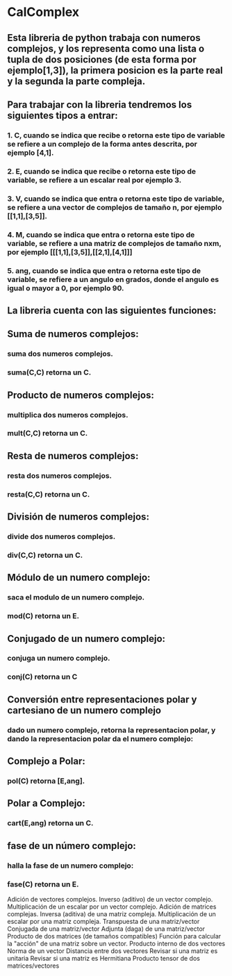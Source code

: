 # CalComplex
## Esta libreria de python trabaja con numeros complejos, y los representa como una lista o tupla de dos posiciones (de esta forma por ejemplo[1,3]), la primera posicion es la parte real y la segunda la parte compleja. 
## Para trabajar con la libreria tendremos los siguientes tipos a entrar:
### 1. C, cuando se indica que recibe o retorna este tipo de variable se refiere a un complejo de la forma antes descrita, por ejemplo [4,1].
### 2. E, cuando se indica que recibe o retorna este tipo de variable, se refiere a un escalar real por ejemplo 3.
### 3. V, cuando se indica que entra o retorna este tipo de variable, se refiere a una vector de complejos de tamaño n, por ejemplo [[1,1],[3,5]].
### 4. M, cuando se indica que entra o retorna este tipo de variable, se refiere a una matriz de complejos de tamaño nxm, por ejemplo [[[1,1],[3,5]],[[2,1],[4,1]]]
### 5. ang, cuando se indica que entra o retorna este tipo de variable, se refiere a un angulo en grados, donde el angulo es igual o mayor a 0, por ejemplo 90.
 
## La libreria cuenta con las siguientes funciones:

## Suma de numeros complejos:
### suma dos numeros complejos.
### suma(C,C) retorna un C.

## Producto de numeros complejos:
### multiplica dos numeros complejos.
### mult(C,C) retorna un C.

## Resta de numeros complejos:
### resta dos numeros complejos.
### resta(C,C) retorna un C.

## División de numeros complejos:
### divide dos numeros complejos.
### div(C,C) retorna un C.

## Módulo de un numero complejo:
### saca el modulo de un numero complejo.
### mod(C) retorna un E.

## Conjugado de un numero complejo:
### conjuga un numero complejo.
### conj(C) retorna un C

## Conversión entre representaciones polar y cartesiano de un numero complejo
### dado un numero complejo, retorna la representacion polar, y dando la representacion polar da el numero complejo:
## Complejo a Polar:
### pol(C) retorna [E,ang].
## Polar a Complejo:
### cart(E,ang) retorna un C.


## fase de un número complejo:
### halla la fase de un numero complejo:
### fase(C) retorna un E.

Adición de vectores complejos.
Inverso (aditivo) de un vector complejo.
Multiplicación de un escalar por un vector complejo.
Adición de matrices complejas.
Inversa (aditiva) de una matriz compleja.
Multiplicación de un escalar por una matriz compleja.
Transpuesta de una matriz/vector
Conjugada de una matriz/vector
Adjunta (daga) de una matriz/vector
Producto de dos matrices (de tamaños compatibles)
Función para calcular la "acción" de una matriz sobre un vector.
Producto interno de dos vectores
Norma de un vector
Distancia entre dos vectores
Revisar si una matriz es unitaria
Revisar si una matriz es Hermitiana
Producto tensor de dos matrices/vectores
